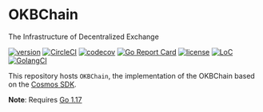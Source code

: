 # OKBChain
The Infrastructure of Decentralized Exchange


[![version](https://img.shields.io/github/tag/okx/exchain.svg)](https://github.com/okx/exchain/releases/latest)
[![CircleCI](https://circleci.com/gh/okx/exchain/tree/dev.svg?style=shield)](https://circleci.com/gh/okx/exchain/tree/dev)
[![codecov](https://codecov.io/gh/okx/okexchain/branch/master/graph/badge.svg)](https://codecov.io/gh/okx/okexchain)
[![Go Report Card](https://goreportcard.com/badge/github.com/okx/exchain)](https://goreportcard.com/report/github.com/okx/exchain)
[![license](https://img.shields.io/badge/license-Apache%202.0-green)](https://github.com/okx/exchain/blob/dev/LICENSE)
[![LoC](https://tokei.rs/b1/github/okx/exchain)](https://github.com/okx/exchain)
[![GolangCI](https://golangci.com/badges/github.com/okx/exchain.svg)](https://golangci.com/r/github.com/okx/exchain)

This repository hosts `OKBChain`, the implementation of the OKBChain based on the [Cosmos SDK](https://github.com/cosmos/cosmos-sdk).

**Note**: Requires [Go 1.17](https://golang.org/dl/)




